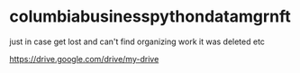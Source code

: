 # columbiabusinesspythondatamgrnft

just in case get lost and can't find organizing work it was deleted etc

https://drive.google.com/drive/my-drive
  
